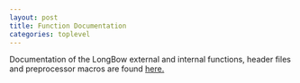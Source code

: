 ```yaml
---
layout: post
title: Function Documentation
categories: toplevel
---
```


Documentation of the LongBow external and internal functions, header files and preprocessor macros
are found <a href="{{site.baseurl}}/longbow-function-documentation/modules.html">here.</a>    